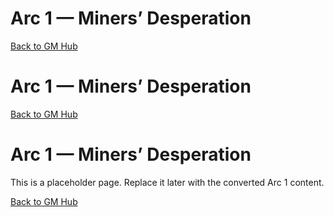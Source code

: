 # Arc 1 — Miners’ Desperation

[Back to GM Hub](../index.html ':ignore')

# Arc 1 — Miners’ Desperation

[Back to GM Hub](../index.html ':ignore')

# Arc 1 — Miners’ Desperation

This is a placeholder page. Replace it later with the converted Arc 1 content.

[Back to GM Hub](../index.html ':ignore')
